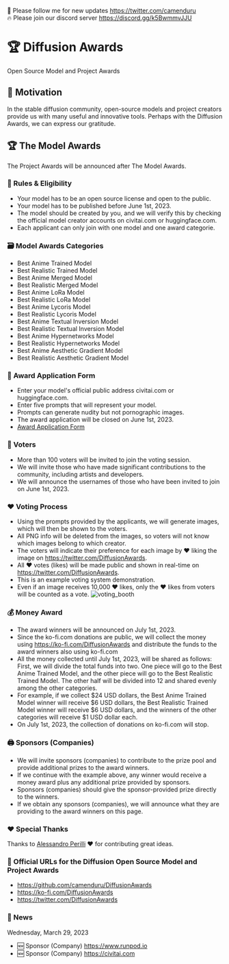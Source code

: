 🐣 Please follow me for new updates https://twitter.com/camenduru <br />
🔥 Please join our discord server https://discord.gg/k5BwmmvJJU

# 🏆 Diffusion Awards
Open Source Model and Project Awards

## 🥳 Motivation
In the stable diffusion community, open-source models and project creators provide us with many useful and innovative tools. Perhaps with the Diffusion Awards, we can express our gratitude.

## 🏆 The Model Awards
The Project Awards will be announced after The Model Awards.

### 📕 Rules & Eligibility
- Your model has to be an open source license and open to the public.
- Your model has to be published before June 1st, 2023.
- The model should be created by you, and we will verify this by checking the official model creator accounts on civitai.com or huggingface.com.
- Each applicant can only join with one model and one award categorie.

### 🗃 Model Awards Categories
- Best Anime Trained Model
- Best Realistic Trained Model
- Best Anime Merged Model
- Best Realistic Merged Model
- Best Anime LoRa Model
- Best Realistic LoRa Model
- Best Anime Lycoris Model
- Best Realistic Lycoris Model
- Best Anime Textual Inversion Model
- Best Realistic Textual Inversion Model
- Best Anime Hypernetworks Model
- Best Realistic Hypernetworks Model
- Best Anime Aesthetic Gradient Model
- Best Realistic Aesthetic Gradient Model

### 📄 Award Application Form

- Enter your model's official public address civitai.com or huggingface.com.
- Enter five prompts that will represent your model. 
- Prompts can generate nudity but not pornographic images.
- The award application will be closed on June 1st, 2023.
- [Award Application Form](https://github.com/camenduru/DiffusionAwards/issues/new?assignees=&labels=&template=award_application.yml)

### 👀 Voters
- More than 100 voters will be invited to join the voting session. 
- We will invite those who have made significant contributions to the community, including artists and developers.
- We will announce the usernames of those who have been invited to join on June 1st, 2023.

### ❤ Voting Process
- Using the prompts provided by the applicants, we will generate images, which will then be shown to the voters.
- All PNG info will be deleted from the images, so voters will not know which images belong to which creator.
- The voters will indicate their preference for each image by ❤ liking the image on https://twitter.com/DiffusionAwards.
- All ❤ votes (likes) will be made public and shown in real-time on https://twitter.com/DiffusionAwards.
- This is an example voting system demonstration.
- Even if an image receives 10,000 ❤ likes, only the ❤ likes from voters will be counted as a vote.
![voting_booth](https://user-images.githubusercontent.com/54370274/228962278-63e2cf79-6026-476d-aa36-34e02e2ddf19.png)

### 💰 Money Award
- The award winners will be announced on July 1st, 2023.
- Since the ko-fi.com donations are public, we will collect the money using https://ko-fi.com/DiffusionAwards and distribute the funds to the award winners also using ko-fi.com
- All the money collected until July 1st, 2023, will be shared as follows: First, we will divide the total funds into two. One piece will go to the Best Anime Trained Model, and the other piece will go to the Best Realistic Trained Model. The other half will be divided into 12 and shared evenly among the other categories.
- For example, if we collect $24 USD dollars, the Best Anime Trained Model winner will receive $6 USD dollars, the Best Realistic Trained Model winner will receive $6 USD dollars, and the winners of the other categories will receive $1 USD dollar each.
- On July 1st, 2023, the collection of donations on ko-fi.com will stop.

### 🖨 Sponsors (Companies)
- We will invite sponsors (companies) to contribute to the prize pool and provide additional prizes to the award winners. 
- If we continue with the example above, any winner would receive a money award plus any additional prize provided by sponsors.
- Sponsors (companies) should give the sponsor-provided prize directly to the winners.
- If we obtain any sponsors (companies), we will announce what they are providing to the award winners on this page.

### ❤ Special Thanks
Thanks to [Alessandro Perilli](https://twitter.com/giano) ❤ for contributing great ideas.

### 🔗 Official URLs for the Diffusion Open Source Model and Project Awards
- https://github.com/camenduru/DiffusionAwards
- https://ko-fi.com/DiffusionAwards
- https://twitter.com/DiffusionAwards

### 📢 News
Wednesday, March 29, 2023
- 🆕 Sponsor (Company) https://www.runpod.io
- 🆕 Sponsor (Company) https://civitai.com

